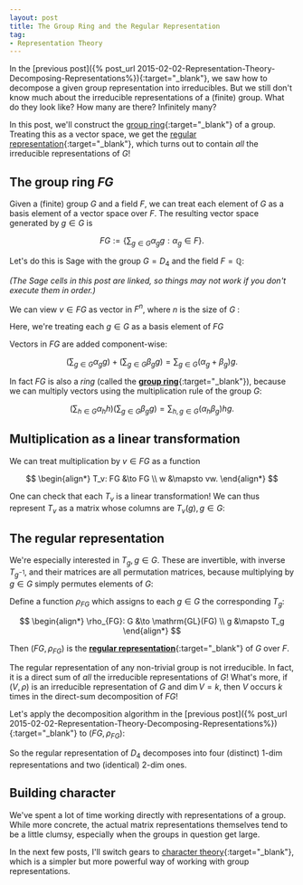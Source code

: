 ```yaml
---
layout: post
title: The Group Ring and the Regular Representation
tag: 
- Representation Theory
---
```


In the [previous post]({% post_url 2015-02-02-Representation-Theory-Decomposing-Representations%}){:target="_blank"}, we saw how to decompose a given group representation into irreducibles. But we still don't know much about the irreducible representations of a (finite) group. What do they look like? How many are there? Infinitely many?

In this post, we'll construct the [group ring](http://en.wikipedia.org/wiki/Group_ring){:target="_blank"} of a group. Treating this as a vector space, we get the [regular representation](http://en.wikipedia.org/wiki/Regular_representation){:target="_blank"}, which turns out to contain *all* the irreducible representations of $G$!

<!--more-->

## The group ring $FG$

Given a (finite) group $G$ and a field $F$, we can treat each element of $G$ as a basis element of a vector space over $F$. The resulting vector space generated by $g \in G$ is

$$
FG := \left\{\sum_{g\in G} \alpha_g g: \alpha_g \in F \right\}.
$$


Let's do this is Sage with the group $G = D_4$ and the field $F = \mathbb{Q}$:

*(The Sage cells in this post are linked, so things may not work if you don't execute them in order.)*

<div class="linked">
  <script type="text/x-sage">
G = DihedralGroup(4)
F = QQ

FG = GroupAlgebra(G,F)

v = FG.an_element()
v
  </script>
</div>

We can view $v \in FG$ as vector in $F^n$, where $n$ is the size of $G$ : 

<div class="linked">
  <script type="text/x-sage">
v.to_vector()
  </script>
</div>

Here, we're treating each $g \in G$ as a basis element of $FG$

<div class="linked">
  <script type="text/x-sage">
for g in G:
    g = FG(g)
    print "{} = {}".format(g.to_vector(),g)
  </script>
</div>

Vectors in $FG$ are added component-wise:

$$
\left(\sum_{g \in G} \alpha_g g\right) + \left(\sum_{g\in G} \beta_g g\right) = \sum_{g \in G} (\alpha_g+\beta_g) g.
$$

<div class="linked">
  <script type="text/x-sage">
w = FG.random_element()  
print 'w = {}'.format(w.to_vector())
print 'v + w = {}'.format((v + w).to_vector())
  </script>
</div>

In fact $FG$ is also a  *ring* (called the [**group ring**](http://en.wikipedia.org/wiki/Group_ring){:target="_blank"}), because we can multiply vectors using the multiplication rule of the group $G$:

$$
\left(\sum_{h \in G} \alpha_h h\right) \left(\sum_{g\in G} \beta_g g\right) = \sum_{h,g \in G} (\alpha_h \beta_g) hg.
$$

<div class="linked">
  <script type="text/x-sage">
print 'v * w = {}'.format((v * w).to_vector())
  </script>
</div>

## Multiplication as a linear transformation

We can treat multiplication by $v \in FG$ as a function

$$
\begin{align*}
T_v: FG &\to FG \\
w &\mapsto vw.
\end{align*}
$$

One can check that each $T_v$ is a linear transformation! We can thus represent $T_v$ as a matrix whose columns are $T_v(g), g \in G$:

<div class="linked">
  <script type="text/x-sage">
for g in G:
    g = FG(g)
    print "v*{} = {}".format(g.to_vector(),(v*g).to_vector())

T = matrix([(v*FG(g)).to_vector() for g in G]).transpose()
show(T)
  </script>
</div>

## The regular representation

We're especially interested in $T_g, g \in G$. These are invertible, with inverse $T_{g^{-1}}$, and their matrices are all permutation matrices, because multiplying by $g \in G$ simply permutes elements of $G$:

<div class="linked">
  <script type="text/x-sage">
for v in G:
    v = FG(v)
    show(matrix([(v*FG(g)).to_vector() for g in G]).transpose())
  </script>
</div>

Define a function $\rho_{FG}$ which assigns to each $g\in G$ the corresponding $T_g$:

$$
\begin{align*}
\rho_{FG}: G &\to \mathrm{GL}(FG) \\
g &\mapsto T_g
\end{align*}
$$

Then $(FG,\rho_{FG})$ is the [**regular representation**](http://en.wikipedia.org/wiki/Regular_representation){:target="_blank"} of $G$ over $F$. 

The regular representation of any non-trivial group is not irreducible. In fact, it is a direct sum of *all* the irreducible representations of $G$! What's more, if $(V,\rho)$ is an irreducible representation of $G$ and $\dim V = k$, then $V$ occurs $k$ times in the direct-sum decomposition of $FG$!

Let's apply the decomposition algorithm in the [previous post]({% post_url 2015-02-02-Representation-Theory-Decomposing-Representations%}){:target="_blank"} to $(FG,\rho_{FG})$:

<div class="sage">
  <script type="text/x-sage">
# Define group and its regular representation
G = DihedralGroup(4)
FG = GroupAlgebra(G,QQbar)

def rho(h):
    h = FG(h)
    return matrix([(h*FG(g)).to_vector() for g in G]).transpose()    
    
# Decomposition algorithms
import numpy as np

def is_irreducible(rho,G, n= None):
  """
  If rho is irreducible, returns (True, I)  where I is the n-by-n identity matrix, n = dimension of rho.
  Otherwise, returns (False, H) where H is a non-scalar matrix that commutes with rho(G).
  """
  # Compute the dimension of the representation
  if n is None:
      n = rho(G.identity()).dimensions()[0]
  
  # Run through all r,s = 1,2,...,n
  for r in range(n):
      for s in range(n):
          # Define H_rs
          H_rs = matrix.zero(QQbar,n)
          if r == s:
              H_rs[r,s] = 1
          elif r > s:
              H_rs[r,s] = 1
              H_rs[s,r] = 1
          else: # r < s
              H_rs[r,s] = I
              H_rs[s,r] = -I
          
          # Compute H
          H = sum([rho(g).conjugate_transpose()*H_rs*rho(g) for g in G])/G.cardinality()
          
          # Check if H is scalar
          if H[0,0]*matrix.identity(n) != H:
              return False,H
  
  # If all H are scalar
  return True, matrix.identity(n)

def decompose(rho,G,H):
    """
    Uses the eigenspaces of H to decompose G into subrepresentations.
    Returns a change of basis matrix P and the indices of the block-decomposition of rho in this basis.
    """
    
    # Compute J,P such that H = PJP^(-1)
    J,P = H.jordan_form(QQbar,transformation=True)

    # Compute block subdivisions
    edges = []
    for g in G:
        edges += (P.conjugate_transpose()*rho(g)*P).nonzero_positions()
    graph = Graph(edges)
    graph.remove_loops()
    graph.remove_multiple_edges()
    subrep_indices = sorted(graph.connected_components(), key=lambda x: x[0])    
    
    return P,subrep_indices  

def irr_decompose(rho,G,index = None):
    """
    Decomposes rho into irreducible representations of G.
    Returns a change of basis matrix P and the indices of the block-decomposition of rho in this basis.
    """
    n = rho(G.identity()).dimensions()[0]
    if index is None:
        index = range(n)
        
    # Test for irreducibility
    is_irred, H = is_irreducible(rho,G,n)
    
    if is_irred:
        subrep_indices = list(np.array(index)[range(n)])
        return H, [subrep_indices]
    else:
        P, subrep_indices = decompose(rho,G,H)
        print [list(np.array(index)[subrep_index]) for subrep_index in subrep_indices]

        new_subrep_indices = []
        new_P_list = []
        
        for subrep_index in subrep_indices:
            
            def subrep(g):
                return (P.inverse()*rho(g)*P)[subrep_index,subrep_index]
            new_P, new_indices = irr_decompose(subrep,G, list(np.array(index)[subrep_index]))
            
            new_subrep_indices += new_indices
            new_P_list += [new_P]
        
        return P*block_diagonal_matrix(new_P_list), new_subrep_indices

def show_irreps(rho,G,P,irrep_indices):
    subdivisions = [i for subrep_index in irrep_indices for i in subrep_index][1:]
    for subrep in irrep_indices:
        for i in subrep[1:]:
            subdivisions.remove(i)

    # Display rho in block-diagonal form
    for g in G:
        M = P.inverse()*rho(g)*P
        M.subdivide(subdivisions, subdivisions)
        show(M)

# Execute!
P,irrep_indices = irr_decompose(rho,G)
print irrep_indices
show_irreps(rho,G,P,irrep_indices)    
  </script>
</div>

So the regular representation of $D_4$ decomposes into four (distinct) $1$-dim representations and two (identical) $2$-dim ones.

## Building character

We've spent a lot of time working directly with representations of a group. While more concrete, the actual matrix representations themselves tend to be a little clumsy, especially when the groups in question get large. 

In the next few posts, I'll switch gears to [character theory](http://en.wikipedia.org/wiki/Character_theory){:target="_blank"}, which is a simpler but more powerful way of working with group representations.
